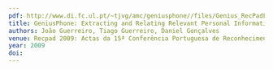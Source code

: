 ```yaml
---
pdf: http://www.di.fc.ul.pt/~tjvg/amc/geniusphone//files/Genius_RecPadFinal.pdf
title: GeniusPhone: Extracting and Relating Relevant Personal Information
authors: João Guerreiro, Tiago Guerreiro, Daniel Gonçalves
venue: Recpad 2009: Actas da 15ª Conferência Portuguesa de Reconhecimento de Padrões. Aveiro, Portugal, October, 2009
year: 2009
doi: 
---
```

